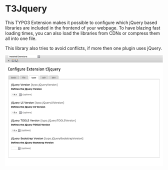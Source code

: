 T3Jquery
========

This TYPO3 Extension makes it possible to configure which jQuery based libraries are included in the frontend of your webpage.
To have blazing fast loading times, you can also load the libraries from CDNs or compress them all into one file.

This library also tries to avoid conflicts, if more then one plugin uses jQuery.

![Extensionmanager Configuration](Documentation/Images/extmgm.png)